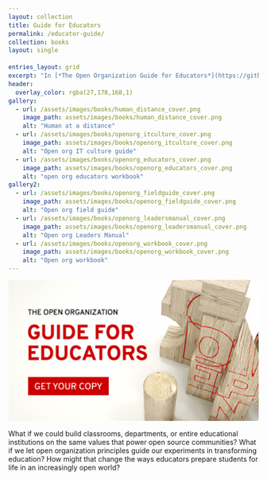 ```yaml
---
layout: collection
title: Guide for Educators
permalink: /educator-guide/
collection: books
layout: single

entries_layout: grid
excerpt: "In [*The Open Organization Guide for Educators*](https://github.com/open-organization/open-org-educators-guide/raw/master/open_org_educators_guide_1_0_1.pdf), more than two dozen advocates for open education explore openness in the classroom."
header:
  overlay_color: rgba(27,178,168,1)
gallery:
  - url: /assets/images/books/human_distance_cover.png
    image_path: assets/images/books/human_distance_cover.png
    alt: "Human at a distance"
  - url: /assets/images/books/openorg_itculture_cover.png
    image_path: assets/images/books/openorg_itculture_cover.png
    alt: "Open org IT culture guide"
  - url: /assets/images/books/openorg_educators_cover.png
    image_path: assets/images/books/openorg_educators_cover.png
    alt: "open org educators workbook"
gallery2:
  - url: /assets/images/books/openorg_fieldguide_cover.png
    image_path: assets/images/books/openorg_fieldguide_cover.png
    alt: "Open org field guide"
  - url: /assets/images/books/openorg_leadersmanual_cover.png
    image_path: assets/images/books/openorg_leadersmanual_cover.png
    alt: "Open org Leaders Manual"
  - url: /assets/images/books/openorg_workbook_cover.png
    image_path: assets/images/books/openorg_workbook_cover.png
    alt: "Open org workbook"
---
```


[![Open org Guide for Educators](/assets/images/books/openorg_educators_cover.png)](https://github.com/open-organization/open-org-educators-guide/raw/master/open_org_educators_guide_1_0_1.pdf)

What if we could build classrooms, departments, or entire educational institutions on the same values that power open source communities? What if we let open organization principles guide our experiments in transforming education? How might that change the ways educators prepare students for life in an increasingly open world? 